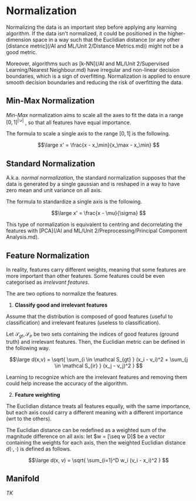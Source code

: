 # Normalization

Normalizing the data is an important step before applying any learning algorithm. If the data isn't normalized, it could be positioned in the higher-dimension space in a way such that the Euclidian distance (or any other [distance metric](/AI and ML/Unit 2/Distance Metrics.md)) might not be a good metric.

Moreover, algorithms such as [k-NN](/AI and ML/Unit 2/Supervised Learning/Nearest Neighbour.md) have irregular and non-linear decision boundaries, which is a sign of overfitting. Normalization is applied to ensure smooth decision boundaries and reducing the risk of overfitting the data.

## Min-Max Normalization

*Min-Max* normalization aims to scale all the axes to fit the data in a range $[0,1]^{|\mathcal D|}$ , so that all features have equal importance.

The formula to scale a single axis to the range $[0,1]$ is the following.

$$\large
	x' = \frac{x - x_\min}{x_\max - x_\min}
$$

## Standard Normalization

A.k.a. *normal normalization*, the standard normalization supposes that the data is generated by a single gaussian and is reshaped in a way to have zero mean and unit variance on all axis.

The formula to standardize a single axis is the following.

$$\large
	x' = \frac{x - \mu}{\sigma}
$$

This type of normalization is equivalent to centring and decorrelating the features with [PCA](/AI and ML/Unit 2/Preprocessing/Principal Component Analysis.md).

## Feature Normalization

In reality, features carry different weights, meaning that some features are more important than other features. Some features could be even categorised as *irrelevant features*.

The are two options to normalize the features.

1. **Classify good and irrelevant features**

Assume that the distribution is composed of good features (useful to classification) and irrelevant features (useless to classification).

Let $\mathcal S_{gt}, \mathcal S_{ir}$ be two sets containing the indices of good features (ground truth) and irrelevant features. Then, the Euclidian metric can be defined in the following way.

$$\large
	d(x,v) = \sqrt{
		\sum_{i \in \mathcal S_{gt} } (x_i - v_i)^2 +
		\sum_{j \in \mathcal S_{ir} } (x_j - v_j)^2
	}
$$

Learning to recognize which are the irrelevant features and removing them could help increase the accuracy of the algorithm.

2. **Feature weighting**

The Euclidian distance treats all features equally, with the same importance, but each axis could carry a different meaning with a different importance (wrt to the others).

The Euclidian distance can be redefined as a weighted sum of the magnitude difference on all axis: let $w = [\seq w D]$ be a vector containing the weights for each axis, then the weighted Euclidian distance $d(\cdot, \cdot)$ is defined as follows.

$$\large
	d(x, v) = \sqrt{ \sum_{i=1}^D w_i (v_i - x_i)^2 }
$$

## Manifold

*TK*